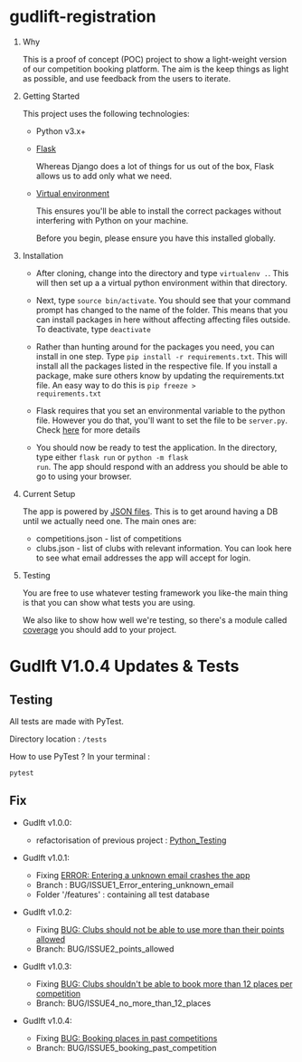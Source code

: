 # gudlift-registration

1. Why


    This is a proof of concept (POC) project to show a light-weight version of our competition booking platform. The aim is the keep things as light as possible, and use feedback from the users to iterate.

2. Getting Started

    This project uses the following technologies:

    * Python v3.x+

    * [Flask](https://flask.palletsprojects.com/en/1.1.x/)

        Whereas Django does a lot of things for us out of the box, Flask allows us to add only what we need. 
     

    * [Virtual environment](https://virtualenv.pypa.io/en/stable/installation.html)

        This ensures you'll be able to install the correct packages without interfering with Python on your machine.

        Before you begin, please ensure you have this installed globally. 


3. Installation

    - After cloning, change into the directory and type <code>virtualenv .</code>. This will then set up a a virtual python environment within that directory.

    - Next, type <code>source bin/activate</code>. You should see that your command prompt has changed to the name of the folder. This means that you can install packages in here without affecting affecting files outside. To deactivate, type <code>deactivate</code>

    - Rather than hunting around for the packages you need, you can install in one step. Type <code>pip install -r requirements.txt</code>. This will install all the packages listed in the respective file. If you install a package, make sure others know by updating the requirements.txt file. An easy way to do this is <code>pip freeze > requirements.txt</code>

    - Flask requires that you set an environmental variable to the python file. However you do that, you'll want to set the file to be <code>server.py</code>. Check [here](https://flask.palletsprojects.com/en/1.1.x/quickstart/#a-minimal-application) for more details

    - You should now be ready to test the application. In the directory, type either <code>flask run</code> or <code>python -m flask run</code>. The app should respond with an address you should be able to go to using your browser.

4. Current Setup

    The app is powered by [JSON files](https://www.tutorialspoint.com/json/json_quick_guide.htm). This is to get around having a DB until we actually need one. The main ones are:
     
    * competitions.json - list of competitions
    * clubs.json - list of clubs with relevant information. You can look here to see what email addresses the app will accept for login.

5. Testing

    You are free to use whatever testing framework you like-the main thing is that you can show what tests you are using.

    We also like to show how well we're testing, so there's a module called 
    [coverage](https://coverage.readthedocs.io/en/coverage-5.1/) you should add to your project.

# Gudlft V1.0.4 Updates & Tests

## Testing

All tests are made with PyTest.

Directory location : `/tests`

How to use PyTest ? In your terminal :

```
pytest
```

## Fix

- Gudlft v1.0.0:
    - refactorisation of previous project : [Python_Testing](https://github.com/OpenClassrooms-Student-Center/Python_Testing)

- Gudlft v1.0.1:
    - Fixing [ERROR: Entering a unknown email crashes the app](https://github.com/OpenClassrooms-Student-Center/Python_Testing/issues/1)
    - Branch : BUG/ISSUE1_Error_entering_unknown_email
    - Folder '/features' : containing all test database

- Gudlft v1.0.2:
    - Fixing [BUG: Clubs should not be able to use more than their points allowed](https://github.com/OpenClassrooms-Student-Center/Python_Testing/issues/2)
    - Branch: BUG/ISSUE2_points_allowed

- Gudlft v1.0.3:
    - Fixing [BUG: Clubs shouldn't be able to book more than 12 places per competition](https://github.com/OpenClassrooms-Student-Center/Python_Testing/issues/4)
    - Branch: BUG/ISSUE4_no_more_than_12_places

- Gudlft v1.0.4:
    - Fixing [BUG: Booking places in past competitions](https://github.com/OpenClassrooms-Student-Center/Python_Testing/issues/5)
    - Branch: BUG/ISSUE5_booking_past_competition
